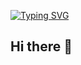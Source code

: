 [![Typing SVG](https://readme-typing-svg.herokuapp.com?font=Fira+Code&pause=1000&width=435&lines=Hello%EF%BC%81+I+am+Zhang+Ziyang;Nice+to+meet+you%EF%BC%81)](https://git.io/typing-svg)

## Hi there 👋

<!--
**zxyang3636/zxyang3636** is a ✨ _special_ ✨ repository because its `README.md` (this file) appears on your GitHub profile.

Here are some ideas to get you started:

- 🔭 I’m currently working on ...
- 🌱 I’m currently learning ...
- 👯 I’m looking to collaborate on ...
- 🤔 I’m looking for help with ...
- 💬 Ask me about ...
- 📫 How to reach me: ...
- 😄 Pronouns: ...
- ⚡ Fun fact: ...
-->
